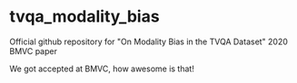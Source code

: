 # tvqa_modality_bias
Official github repository for "On Modality Bias in the TVQA Dataset" 2020 BMVC paper

We got accepted at BMVC, how awesome is that!
